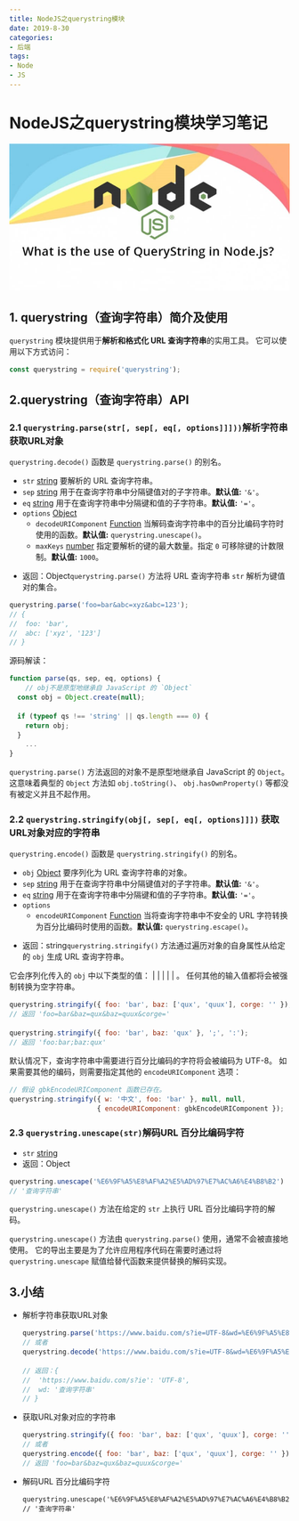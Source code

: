 ```yaml
---
title: NodeJS之querystring模块
date: 2019-8-30
categories: 
- 后端
tags: 
- Node
- JS
---
```


# NodeJS之querystring模块学习笔记

![querystring模块](../../../images/node/QueryString.jpg)

## 1. querystring（查询字符串）简介及使用

`querystring` 模块提供用于**解析和格式化 URL 查询字符串**的实用工具。 它可以使用以下方式访问：

```js
const querystring = require('querystring');
```

## 2.querystring（查询字符串）API

### 2.1 `querystring.parse(str[, sep[, eq[, options]]]))`解析字符串获取URL对象

`querystring.decode()` 函数是 `querystring.parse()` 的别名。

- `str` [string](http://nodejs.cn/s/9Tw2bK) 要解析的 URL 查询字符串。
- `sep` [string](http://nodejs.cn/s/9Tw2bK) 用于在查询字符串中分隔键值对的子字符串。**默认值:** `'&'`。
- `eq` [string](http://nodejs.cn/s/9Tw2bK) 用于在查询字符串中分隔键和值的子字符串。**默认值:** `'='`。
- `options` [Object](http://nodejs.cn/s/jzn6Ao)
  - `decodeURIComponent` [Function](http://nodejs.cn/s/ceTQa6) 当解码查询字符串中的百分比编码字符时使用的函数。**默认值:** `querystring.unescape()`。
  - `maxKeys` [number](http://nodejs.cn/s/SXbo1v) 指定要解析的键的最大数量。指定 `0` 可移除键的计数限制。**默认值:** `1000`。

+ 返回：Object`querystring.parse()` 方法将 URL 查询字符串 `str` 解析为键值对的集合。

```js
querystring.parse('foo=bar&abc=xyz&abc=123');
// {
//  foo: 'bar',
//  abc: ['xyz', '123']
// }
```

源码解读：

```js
function parse(qs, sep, eq, options) {
    // obj不是原型地继承自 JavaScript 的 `Object`
  const obj = Object.create(null);

  if (typeof qs !== 'string' || qs.length === 0) {
    return obj;
  }
    ...
}
```

`querystring.parse()` 方法返回的对象不是原型地继承自 JavaScript 的 `Object`。 这意味着典型的 `Object` 方法如 `obj.toString()`、 `obj.hasOwnProperty()` 等都没有被定义并且不起作用。

### 2.2  `querystring.stringify(obj[, sep[, eq[, options]]])` 获取URL对象对应的字符串

`querystring.encode()` 函数是 `querystring.stringify()` 的别名。

- `obj` [Object](http://nodejs.cn/s/jzn6Ao) 要序列化为 URL 查询字符串的对象。
- `sep` [string](http://nodejs.cn/s/9Tw2bK) 用于在查询字符串中分隔键值对的子字符串。**默认值:** `'&'`。
- `eq` [string](http://nodejs.cn/s/9Tw2bK) 用于在查询字符串中分隔键和值的子字符串。**默认值:** `'='`。
- `options`
  - `encodeURIComponent` [Function](http://nodejs.cn/s/ceTQa6) 当将查询字符串中不安全的 URL 字符转换为百分比编码时使用的函数。**默认值:** `querystring.escape()`。

+ 返回：string`querystring.stringify()` 方法通过遍历对象的自身属性从给定的 `obj` 生成 URL 查询字符串。

它会序列化传入的 `obj` 中以下类型的值：[](http://nodejs.cn/s/9Tw2bK) | [](http://nodejs.cn/s/SXbo1v) | [](http://nodejs.cn/s/jFbvuT) | [](http://nodejs.cn/s/9Tw2bK) | [](http://nodejs.cn/s/SXbo1v) | [](http://nodejs.cn/s/jFbvuT)。 任何其他的输入值都将会被强制转换为空字符串。

```js
querystring.stringify({ foo: 'bar', baz: ['qux', 'quux'], corge: '' });
// 返回 'foo=bar&baz=qux&baz=quux&corge='

querystring.stringify({ foo: 'bar', baz: 'qux' }, ';', ':');
// 返回 'foo:bar;baz:qux'
```

默认情况下，查询字符串中需要进行百分比编码的字符将会被编码为 UTF-8。 如果需要其他的编码，则需要指定其他的 `encodeURIComponent` 选项：

```js
// 假设 gbkEncodeURIComponent 函数已存在。
querystring.stringify({ w: '中文', foo: 'bar' }, null, null,
                      { encodeURIComponent: gbkEncodeURIComponent });
```

### 2.3 `querystring.unescape(str)`解码URL 百分比编码字符

+ `str` [string](http://nodejs.cn/s/9Tw2bK)
+ 返回：Object

```js
querystring.unescape('%E6%9F%A5%E8%AF%A2%E5%AD%97%E7%AC%A6%E4%B8%B2')
// '查询字符串'
```

`querystring.unescape()` 方法在给定的 `str` 上执行 URL 百分比编码字符的解码。

`querystring.unescape()` 方法由 `querystring.parse()` 使用，通常不会被直接地使用。 它的导出主要是为了允许应用程序代码在需要时通过将 `querystring.unescape` 赋值给替代函数来提供替换的解码实现。

## 3.小结

+ 解析字符串获取URL对象

  ```js
  querystring.parse('https://www.baidu.com/s?ie=UTF-8&wd=%E6%9F%A5%E8%AF%A2%E5%AD%97%E7%AC%A6%E4%B8%B2');
  // 或者
  querystring.decode('https://www.baidu.com/s?ie=UTF-8&wd=%E6%9F%A5%E8%AF%A2%E5%AD%97%E7%AC%A6%E4%B8%B2');
  
  // 返回：{
  //  'https://www.baidu.com/s?ie': 'UTF-8',
  //  wd: '查询字符串'
  // }
  ```

+ 获取URL对象对应的字符串

  ```js
  querystring.stringify({ foo: 'bar', baz: ['qux', 'quux'], corge: '' });
  // 或者
  querystring.encode({ foo: 'bar', baz: ['qux', 'quux'], corge: '' });
  // 返回 'foo=bar&baz=qux&baz=quux&corge='
  ```

+ 解码URL 百分比编码字符

  ```JS
  querystring.unescape('%E6%9F%A5%E8%AF%A2%E5%AD%97%E7%AC%A6%E4%B8%B2')
  // '查询字符串'
  ```

  

